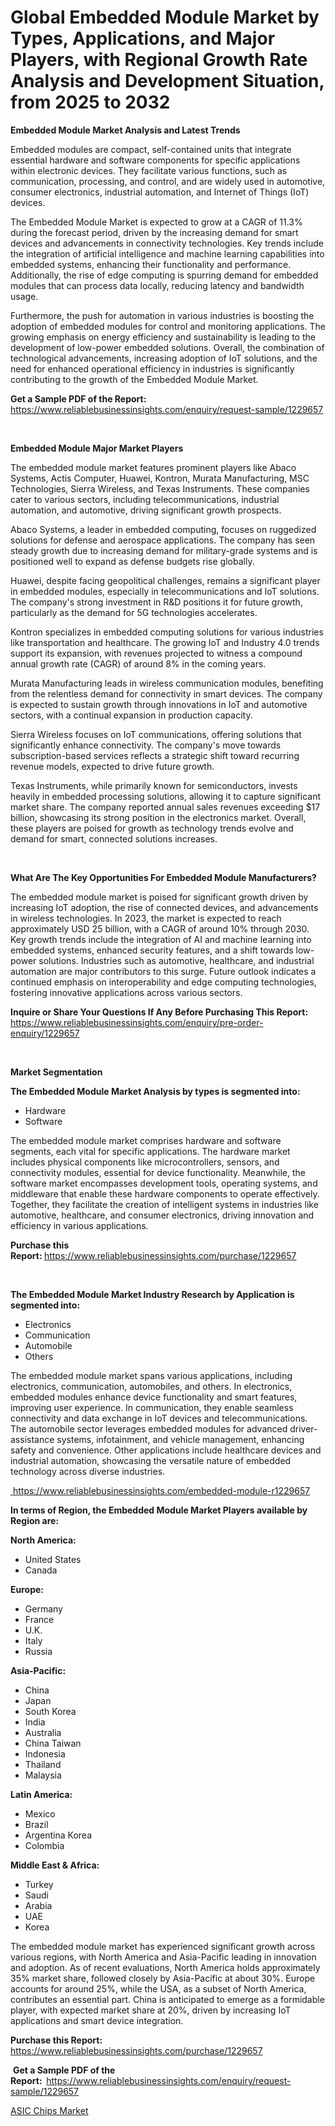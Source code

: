 <p><h1>Global Embedded Module Market by Types, Applications, and Major Players, with Regional Growth Rate Analysis and Development Situation, from 2025 to 2032</h1></p><p><strong>Embedded Module Market Analysis and Latest Trends</strong></p>
<p><p>Embedded modules are compact, self-contained units that integrate essential hardware and software components for specific applications within electronic devices. They facilitate various functions, such as communication, processing, and control, and are widely used in automotive, consumer electronics, industrial automation, and Internet of Things (IoT) devices.</p><p>The Embedded Module Market is expected to grow at a CAGR of 11.3% during the forecast period, driven by the increasing demand for smart devices and advancements in connectivity technologies. Key trends include the integration of artificial intelligence and machine learning capabilities into embedded systems, enhancing their functionality and performance. Additionally, the rise of edge computing is spurring demand for embedded modules that can process data locally, reducing latency and bandwidth usage.</p><p>Furthermore, the push for automation in various industries is boosting the adoption of embedded modules for control and monitoring applications. The growing emphasis on energy efficiency and sustainability is leading to the development of low-power embedded solutions. Overall, the combination of technological advancements, increasing adoption of IoT solutions, and the need for enhanced operational efficiency in industries is significantly contributing to the growth of the Embedded Module Market.</p></p>
<p><strong>Get a Sample PDF of the Report:&nbsp;</strong> <a href="https://www.reliablebusinessinsights.com/enquiry/request-sample/1229657?utm_campaign=2239&utm_medium=2&utm_source=Github&utm_content=ia&utm_term=02032025&utm_id=embedded-module">https://www.reliablebusinessinsights.com/enquiry/request-sample/1229657</a></p>
<p>&nbsp;</p>
<p><strong>Embedded Module Major Market Players</strong></p>
<p><p>The embedded module market features prominent players like Abaco Systems, Actis Computer, Huawei, Kontron, Murata Manufacturing, MSC Technologies, Sierra Wireless, and Texas Instruments. These companies cater to various sectors, including telecommunications, industrial automation, and automotive, driving significant growth prospects.</p><p>Abaco Systems, a leader in embedded computing, focuses on ruggedized solutions for defense and aerospace applications. The company has seen steady growth due to increasing demand for military-grade systems and is positioned well to expand as defense budgets rise globally.</p><p>Huawei, despite facing geopolitical challenges, remains a significant player in embedded modules, especially in telecommunications and IoT solutions. The company's strong investment in R&D positions it for future growth, particularly as the demand for 5G technologies accelerates.</p><p>Kontron specializes in embedded computing solutions for various industries like transportation and healthcare. The growing IoT and Industry 4.0 trends support its expansion, with revenues projected to witness a compound annual growth rate (CAGR) of around 8% in the coming years.</p><p>Murata Manufacturing leads in wireless communication modules, benefiting from the relentless demand for connectivity in smart devices. The company is expected to sustain growth through innovations in IoT and automotive sectors, with a continual expansion in production capacity.</p><p>Sierra Wireless focuses on IoT communications, offering solutions that significantly enhance connectivity. The company's move towards subscription-based services reflects a strategic shift toward recurring revenue models, expected to drive future growth.</p><p>Texas Instruments, while primarily known for semiconductors, invests heavily in embedded processing solutions, allowing it to capture significant market share. The company reported annual sales revenues exceeding $17 billion, showcasing its strong position in the electronics market. Overall, these players are poised for growth as technology trends evolve and demand for smart, connected solutions increases.</p></p>
<p>&nbsp;</p>
<p><strong>What Are The Key Opportunities For Embedded Module Manufacturers?</strong></p>
<p><p>The embedded module market is poised for significant growth driven by increasing IoT adoption, the rise of connected devices, and advancements in wireless technologies. In 2023, the market is expected to reach approximately USD 25 billion, with a CAGR of around 10% through 2030. Key growth trends include the integration of AI and machine learning into embedded systems, enhanced security features, and a shift towards low-power solutions. Industries such as automotive, healthcare, and industrial automation are major contributors to this surge. Future outlook indicates a continued emphasis on interoperability and edge computing technologies, fostering innovative applications across various sectors.</p></p>
<p><strong>Inquire or Share Your Questions If Any Before Purchasing This Report:</strong> <a href="https://www.reliablebusinessinsights.com/enquiry/pre-order-enquiry/1229657?utm_campaign=2239&utm_medium=2&utm_source=Github&utm_content=ia&utm_term=02032025&utm_id=embedded-module">https://www.reliablebusinessinsights.com/enquiry/pre-order-enquiry/1229657</a></p>
<p>&nbsp;</p>
<p><strong>Market Segmentation</strong></p>
<p><strong>The Embedded Module Market Analysis by types is segmented into:</strong></p>
<p><ul><li>Hardware</li><li>Software</li></ul></p>
<p><p>The embedded module market comprises hardware and software segments, each vital for specific applications. The hardware market includes physical components like microcontrollers, sensors, and connectivity modules, essential for device functionality. Meanwhile, the software market encompasses development tools, operating systems, and middleware that enable these hardware components to operate effectively. Together, they facilitate the creation of intelligent systems in industries like automotive, healthcare, and consumer electronics, driving innovation and efficiency in various applications.</p></p>
<p><strong>Purchase this Report:&nbsp;</strong><a href="https://www.reliablebusinessinsights.com/purchase/1229657?utm_campaign=2239&utm_medium=2&utm_source=Github&utm_content=ia&utm_term=02032025&utm_id=embedded-module">https://www.reliablebusinessinsights.com/purchase/1229657</a></p>
<p>&nbsp;</p>
<p><strong>The Embedded Module Market Industry Research by Application is segmented into:</strong></p>
<p><ul><li>Electronics</li><li>Communication</li><li>Automobile</li><li>Others</li></ul></p>
<p><p>The embedded module market spans various applications, including electronics, communication, automobiles, and others. In electronics, embedded modules enhance device functionality and smart features, improving user experience. In communication, they enable seamless connectivity and data exchange in IoT devices and telecommunications. The automobile sector leverages embedded modules for advanced driver-assistance systems, infotainment, and vehicle management, enhancing safety and convenience. Other applications include healthcare devices and industrial automation, showcasing the versatile nature of embedded technology across diverse industries.</p></p>
<p><a href="https://www.reliablebusinessinsights.com/embedded-module-r1229657?utm_campaign=2239&utm_medium=2&utm_source=Github&utm_content=ia&utm_term=02032025&utm_id=embedded-module">&nbsp;https://www.reliablebusinessinsights.com/embedded-module-r1229657</a></p>
<p><strong>In terms of Region, the Embedded Module Market Players available by Region are:</strong></p>
<p>
    <p> <strong> North America: </strong>
        <ul>
            <li>United States</li>
            <li>Canada</li>
        </ul>
        </p> 
    <p> <strong> Europe: </strong>
        <ul>
            <li>Germany</li>
            <li>France</li>
            <li>U.K.</li>
            <li>Italy</li>
            <li>Russia</li>
        </ul>
        </p> 
    <p> <strong> Asia-Pacific: </strong>
        <ul>
            <li>China</li>
            <li>Japan</li>
            <li>South Korea</li>
            <li>India</li>
            <li>Australia</li>
            <li>China Taiwan</li>
            <li>Indonesia</li>
            <li>Thailand</li>
            <li>Malaysia</li>
        </ul>
        </p> 
    <p> <strong> Latin America: </strong>
        <ul>
            <li>Mexico</li>
            <li>Brazil</li>
            <li>Argentina Korea</li>
            <li>Colombia</li>
        </ul>
        </p> 
    <p> <strong> Middle East & Africa: </strong>
        <ul>
            <li>Turkey</li>
            <li>Saudi</li>
            <li>Arabia</li>
            <li>UAE</li>
            <li>Korea</li>
        </ul>
    </p>
    </p>
<p><p>The embedded module market has experienced significant growth across various regions, with North America and Asia-Pacific leading in innovation and adoption. As of recent evaluations, North America holds approximately 35% market share, followed closely by Asia-Pacific at about 30%. Europe accounts for around 25%, while the USA, as a subset of North America, contributes an essential part. China is anticipated to emerge as a formidable player, with expected market share at 20%, driven by increasing IoT applications and smart device integration.</p></p>
<p><strong>Purchase this Report: </strong><a href="https://www.reliablebusinessinsights.com/purchase/1229657?utm_campaign=2239&utm_medium=2&utm_source=Github&utm_content=ia&utm_term=02032025&utm_id=embedded-module">https://www.reliablebusinessinsights.com/purchase/1229657</a></p>
<p>&nbsp;<strong>Get a Sample PDF of the Report:&nbsp;&nbsp;</strong><a href="https://www.reliablebusinessinsights.com/enquiry/request-sample/1229657?utm_campaign=2239&utm_medium=2&utm_source=Github&utm_content=ia&utm_term=02032025&utm_id=embedded-module">https://www.reliablebusinessinsights.com/enquiry/request-sample/1229657</a></p>
<p><strong></strong></p>
<p><p><a href="https://github.com/JubayerMia832/Market-Research-Report-List-1/blob/main/asic-chips-market.md?utm_campaign=2239&utm_medium=2&utm_source=Github&utm_content=ia&utm_term=02032025&utm_id=embedded-module">ASIC Chips Market</a></p></p>